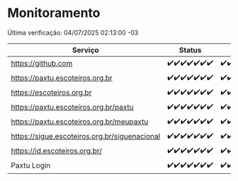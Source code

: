 # Monitoramento

Última verificação: 04/07/2025 02:13:00 -03

|Serviço|Status|Últimas 24h|
|---|---|---|
|https://github.com|<span title="2025-06-27: OK=23">✔️</span><span title="2025-06-28: OK=23">✔️</span><span title="2025-06-29: OK=23">✔️</span><span title="2025-06-30: OK=23">✔️</span><span title="2025-07-01: OK=23">✔️</span><span title="2025-07-02: OK=23">✔️</span><span title="2025-07-03: OK=4">✔️</span>|<span title="03/07/2025 02:14:00 -03 : 200">✔️</span><span title="03/07/2025 03:15:00 -03 : 200">✔️</span><span title="03/07/2025 04:11:00 -03 : 200">✔️</span><span title="03/07/2025 05:13:00 -03 : 200">✔️</span><span title="03/07/2025 06:11:00 -03 : 200">✔️</span><span title="03/07/2025 07:10:00 -03 : 200">✔️</span><span title="03/07/2025 08:08:00 -03 : 200">✔️</span><span title="03/07/2025 09:18:00 -03 : 200">✔️</span><span title="03/07/2025 10:24:00 -03 : 200">✔️</span><span title="03/07/2025 11:09:00 -03 : 200">✔️</span><span title="03/07/2025 12:10:00 -03 : 200">✔️</span><span title="03/07/2025 13:12:00 -03 : 200">✔️</span><span title="03/07/2025 14:10:00 -03 : 200">✔️</span><span title="03/07/2025 15:13:00 -03 : 200">✔️</span><span title="03/07/2025 16:07:00 -03 : 200">✔️</span><span title="03/07/2025 17:09:00 -03 : 200">✔️</span><span title="03/07/2025 18:08:00 -03 : 200">✔️</span><span title="03/07/2025 19:09:00 -03 : 200">✔️</span><span title="03/07/2025 20:09:00 -03 : 200">✔️</span><span title="03/07/2025 21:49:00 -03 : 200">✔️</span><span title="03/07/2025 23:41:00 -03 : 200">✔️</span><span title="04/07/2025 00:42:00 -03 : 200">✔️</span><span title="04/07/2025 01:19:00 -03 : 200">✔️</span><span title="04/07/2025 02:13:00 -03 : 200">✔️</span>|
|https://paxtu.escoteiros.org.br|<span title="2025-06-27: OK=23">✔️</span><span title="2025-06-28: OK=23">✔️</span><span title="2025-06-29: OK=23">✔️</span><span title="2025-06-30: OK=23">✔️</span><span title="2025-07-01: OK=23">✔️</span><span title="2025-07-02: OK=23">✔️</span><span title="2025-07-03: OK=4">✔️</span>|<span title="03/07/2025 02:14:00 -03 : 200">✔️</span><span title="03/07/2025 03:15:00 -03 : 200">✔️</span><span title="03/07/2025 04:11:00 -03 : 200">✔️</span><span title="03/07/2025 05:13:00 -03 : 200">✔️</span><span title="03/07/2025 06:11:00 -03 : 200">✔️</span><span title="03/07/2025 07:10:00 -03 : 200">✔️</span><span title="03/07/2025 08:08:00 -03 : 200">✔️</span><span title="03/07/2025 09:18:00 -03 : 200">✔️</span><span title="03/07/2025 10:24:00 -03 : 200">✔️</span><span title="03/07/2025 11:09:00 -03 : 200">✔️</span><span title="03/07/2025 12:10:00 -03 : 200">✔️</span><span title="03/07/2025 13:12:00 -03 : 200">✔️</span><span title="03/07/2025 14:10:00 -03 : 200">✔️</span><span title="03/07/2025 15:13:00 -03 : 200">✔️</span><span title="03/07/2025 16:07:00 -03 : 200">✔️</span><span title="03/07/2025 17:09:00 -03 : 200">✔️</span><span title="03/07/2025 18:08:00 -03 : 200">✔️</span><span title="03/07/2025 19:09:00 -03 : 200">✔️</span><span title="03/07/2025 20:09:00 -03 : 200">✔️</span><span title="03/07/2025 21:49:00 -03 : 200">✔️</span><span title="03/07/2025 23:41:00 -03 : 200">✔️</span><span title="04/07/2025 00:42:00 -03 : 200">✔️</span><span title="04/07/2025 01:19:00 -03 : 200">✔️</span><span title="04/07/2025 02:13:00 -03 : 200">✔️</span>|
|https://escoteiros.org.br|<span title="2025-06-27: OK=23">✔️</span><span title="2025-06-28: OK=23">✔️</span><span title="2025-06-29: OK=23">✔️</span><span title="2025-06-30: OK=23">✔️</span><span title="2025-07-01: OK=23">✔️</span><span title="2025-07-02: OK=23">✔️</span><span title="2025-07-03: OK=4">✔️</span>|<span title="03/07/2025 02:14:00 -03 : 200">✔️</span><span title="03/07/2025 03:15:00 -03 : 200">✔️</span><span title="03/07/2025 04:11:00 -03 : 200">✔️</span><span title="03/07/2025 05:13:00 -03 : 200">✔️</span><span title="03/07/2025 06:11:00 -03 : 200">✔️</span><span title="03/07/2025 07:10:00 -03 : 200">✔️</span><span title="03/07/2025 08:08:00 -03 : 200">✔️</span><span title="03/07/2025 09:18:00 -03 : 200">✔️</span><span title="03/07/2025 10:24:00 -03 : 200">✔️</span><span title="03/07/2025 11:09:00 -03 : 200">✔️</span><span title="03/07/2025 12:10:00 -03 : 200">✔️</span><span title="03/07/2025 13:12:00 -03 : 200">✔️</span><span title="03/07/2025 14:10:00 -03 : 200">✔️</span><span title="03/07/2025 15:13:00 -03 : 200">✔️</span><span title="03/07/2025 16:07:00 -03 : 200">✔️</span><span title="03/07/2025 17:09:00 -03 : 200">✔️</span><span title="03/07/2025 18:08:00 -03 : 200">✔️</span><span title="03/07/2025 19:09:00 -03 : 200">✔️</span><span title="03/07/2025 20:09:00 -03 : 200">✔️</span><span title="03/07/2025 21:49:00 -03 : 200">✔️</span><span title="03/07/2025 23:41:00 -03 : 200">✔️</span><span title="04/07/2025 00:42:00 -03 : 200">✔️</span><span title="04/07/2025 01:19:00 -03 : 200">✔️</span><span title="04/07/2025 02:13:00 -03 : 200">✔️</span>|
|https://paxtu.escoteiros.org.br/paxtu|<span title="2025-06-27: OK=23">✔️</span><span title="2025-06-28: OK=23">✔️</span><span title="2025-06-29: OK=23">✔️</span><span title="2025-06-30: OK=23">✔️</span><span title="2025-07-01: OK=23">✔️</span><span title="2025-07-02: OK=23">✔️</span><span title="2025-07-03: OK=4">✔️</span>|<span title="03/07/2025 02:14:00 -03 : 200">✔️</span><span title="03/07/2025 03:15:00 -03 : 200">✔️</span><span title="03/07/2025 04:11:00 -03 : 200">✔️</span><span title="03/07/2025 05:13:00 -03 : 200">✔️</span><span title="03/07/2025 06:11:00 -03 : 200">✔️</span><span title="03/07/2025 07:10:00 -03 : 200">✔️</span><span title="03/07/2025 08:08:00 -03 : 200">✔️</span><span title="03/07/2025 09:18:00 -03 : 200">✔️</span><span title="03/07/2025 10:24:00 -03 : 200">✔️</span><span title="03/07/2025 11:09:00 -03 : 200">✔️</span><span title="03/07/2025 12:10:00 -03 : 200">✔️</span><span title="03/07/2025 13:12:00 -03 : 200">✔️</span><span title="03/07/2025 14:10:00 -03 : 200">✔️</span><span title="03/07/2025 15:13:00 -03 : 200">✔️</span><span title="03/07/2025 16:07:00 -03 : 200">✔️</span><span title="03/07/2025 17:09:00 -03 : 200">✔️</span><span title="03/07/2025 18:08:00 -03 : 200">✔️</span><span title="03/07/2025 19:09:00 -03 : 200">✔️</span><span title="03/07/2025 20:09:00 -03 : 200">✔️</span><span title="03/07/2025 21:49:00 -03 : 200">✔️</span><span title="03/07/2025 23:41:00 -03 : 200">✔️</span><span title="04/07/2025 00:42:00 -03 : 200">✔️</span><span title="04/07/2025 01:19:00 -03 : 200">✔️</span><span title="04/07/2025 02:13:00 -03 : 200">✔️</span>|
|https://paxtu.escoteiros.org.br/meupaxtu|<span title="2025-06-27: OK=23">✔️</span><span title="2025-06-28: OK=23">✔️</span><span title="2025-06-29: OK=23">✔️</span><span title="2025-06-30: OK=23">✔️</span><span title="2025-07-01: OK=23">✔️</span><span title="2025-07-02: OK=23">✔️</span><span title="2025-07-03: OK=4">✔️</span>|<span title="03/07/2025 02:14:00 -03 : 200">✔️</span><span title="03/07/2025 03:15:00 -03 : 200">✔️</span><span title="03/07/2025 04:11:00 -03 : 200">✔️</span><span title="03/07/2025 05:13:00 -03 : 200">✔️</span><span title="03/07/2025 06:11:00 -03 : 200">✔️</span><span title="03/07/2025 07:10:00 -03 : 200">✔️</span><span title="03/07/2025 08:08:00 -03 : 200">✔️</span><span title="03/07/2025 09:18:00 -03 : 200">✔️</span><span title="03/07/2025 10:24:00 -03 : 200">✔️</span><span title="03/07/2025 11:09:00 -03 : 200">✔️</span><span title="03/07/2025 12:10:00 -03 : 200">✔️</span><span title="03/07/2025 13:12:00 -03 : 200">✔️</span><span title="03/07/2025 14:10:00 -03 : 200">✔️</span><span title="03/07/2025 15:13:00 -03 : 200">✔️</span><span title="03/07/2025 16:07:00 -03 : 200">✔️</span><span title="03/07/2025 17:09:00 -03 : 200">✔️</span><span title="03/07/2025 18:08:00 -03 : 200">✔️</span><span title="03/07/2025 19:09:00 -03 : 200">✔️</span><span title="03/07/2025 20:09:00 -03 : 200">✔️</span><span title="03/07/2025 21:49:00 -03 : 200">✔️</span><span title="03/07/2025 23:41:00 -03 : 200">✔️</span><span title="04/07/2025 00:42:00 -03 : 200">✔️</span><span title="04/07/2025 01:19:00 -03 : 200">✔️</span><span title="04/07/2025 02:13:00 -03 : 200">✔️</span>|
|https://sigue.escoteiros.org.br/siguenacional|<span title="2025-06-27: OK=23">✔️</span><span title="2025-06-28: OK=23">✔️</span><span title="2025-06-29: OK=23">✔️</span><span title="2025-06-30: OK=23">✔️</span><span title="2025-07-01: OK=23">✔️</span><span title="2025-07-02: OK=23">✔️</span><span title="2025-07-03: OK=4">✔️</span>|<span title="03/07/2025 02:14:00 -03 : 200">✔️</span><span title="03/07/2025 03:15:00 -03 : 200">✔️</span><span title="03/07/2025 04:11:00 -03 : 200">✔️</span><span title="03/07/2025 05:13:00 -03 : 200">✔️</span><span title="03/07/2025 06:11:00 -03 : 200">✔️</span><span title="03/07/2025 07:10:00 -03 : 200">✔️</span><span title="03/07/2025 08:08:00 -03 : 200">✔️</span><span title="03/07/2025 09:18:00 -03 : 200">✔️</span><span title="03/07/2025 10:24:00 -03 : 200">✔️</span><span title="03/07/2025 11:09:00 -03 : 200">✔️</span><span title="03/07/2025 12:10:00 -03 : 200">✔️</span><span title="03/07/2025 13:12:00 -03 : 200">✔️</span><span title="03/07/2025 14:10:00 -03 : 200">✔️</span><span title="03/07/2025 15:13:00 -03 : 200">✔️</span><span title="03/07/2025 16:07:00 -03 : 200">✔️</span><span title="03/07/2025 17:09:00 -03 : 200">✔️</span><span title="03/07/2025 18:08:00 -03 : 200">✔️</span><span title="03/07/2025 19:09:00 -03 : 200">✔️</span><span title="03/07/2025 20:09:00 -03 : 200">✔️</span><span title="03/07/2025 21:49:00 -03 : 200">✔️</span><span title="03/07/2025 23:41:00 -03 : 200">✔️</span><span title="04/07/2025 00:42:00 -03 : 200">✔️</span><span title="04/07/2025 01:19:00 -03 : 200">✔️</span><span title="04/07/2025 02:13:00 -03 : 200">✔️</span>|
|https://id.escoteiros.org.br/|<span title="2025-06-27: OK=23">✔️</span><span title="2025-06-28: OK=23">✔️</span><span title="2025-06-29: OK=23">✔️</span><span title="2025-06-30: OK=23">✔️</span><span title="2025-07-01: OK=23">✔️</span><span title="2025-07-02: OK=23">✔️</span><span title="2025-07-03: OK=4">✔️</span>|<span title="03/07/2025 02:14:00 -03 : 200">✔️</span><span title="03/07/2025 03:15:00 -03 : 200">✔️</span><span title="03/07/2025 04:11:00 -03 : 200">✔️</span><span title="03/07/2025 05:13:00 -03 : 200">✔️</span><span title="03/07/2025 06:11:00 -03 : 200">✔️</span><span title="03/07/2025 07:10:00 -03 : 200">✔️</span><span title="03/07/2025 08:08:00 -03 : 200">✔️</span><span title="03/07/2025 09:18:00 -03 : 200">✔️</span><span title="03/07/2025 10:24:00 -03 : 200">✔️</span><span title="03/07/2025 11:09:00 -03 : 200">✔️</span><span title="03/07/2025 12:10:00 -03 : 200">✔️</span><span title="03/07/2025 13:12:00 -03 : 200">✔️</span><span title="03/07/2025 14:10:00 -03 : 200">✔️</span><span title="03/07/2025 15:13:00 -03 : 200">✔️</span><span title="03/07/2025 16:07:00 -03 : 200">✔️</span><span title="03/07/2025 17:09:00 -03 : 200">✔️</span><span title="03/07/2025 18:08:00 -03 : 200">✔️</span><span title="03/07/2025 19:09:00 -03 : 200">✔️</span><span title="03/07/2025 20:09:00 -03 : 200">✔️</span><span title="03/07/2025 21:49:00 -03 : 200">✔️</span><span title="03/07/2025 23:41:00 -03 : 200">✔️</span><span title="04/07/2025 00:42:00 -03 : 200">✔️</span><span title="04/07/2025 01:19:00 -03 : 200">✔️</span><span title="04/07/2025 02:13:00 -03 : 200">✔️</span>|
|Paxtu Login|<span title="2025-06-27: OK=23">✔️</span><span title="2025-06-28: OK=23">✔️</span><span title="2025-06-29: OK=23">✔️</span><span title="2025-06-30: OK=23">✔️</span><span title="2025-07-01: OK=23">✔️</span><span title="2025-07-02: OK=23">✔️</span><span title="2025-07-03: OK=4">✔️</span>|<span title="03/07/2025 02:14:00 -03 : 200">✔️</span><span title="03/07/2025 03:15:00 -03 : 200">✔️</span><span title="03/07/2025 04:11:00 -03 : 200">✔️</span><span title="03/07/2025 05:13:00 -03 : 200">✔️</span><span title="03/07/2025 06:11:00 -03 : 200">✔️</span><span title="03/07/2025 07:10:00 -03 : 200">✔️</span><span title="03/07/2025 08:08:00 -03 : 200">✔️</span><span title="03/07/2025 09:18:00 -03 : 200">✔️</span><span title="03/07/2025 10:24:00 -03 : 200">✔️</span><span title="03/07/2025 11:09:00 -03 : 200">✔️</span><span title="03/07/2025 12:10:00 -03 : 200">✔️</span><span title="03/07/2025 13:12:00 -03 : 200">✔️</span><span title="03/07/2025 14:10:00 -03 : 200">✔️</span><span title="03/07/2025 15:13:00 -03 : 200">✔️</span><span title="03/07/2025 16:07:00 -03 : 200">✔️</span><span title="03/07/2025 17:10:00 -03 : 200">✔️</span><span title="03/07/2025 18:08:00 -03 : 200">✔️</span><span title="03/07/2025 19:09:00 -03 : 200">✔️</span><span title="03/07/2025 20:09:00 -03 : 200">✔️</span><span title="03/07/2025 21:49:00 -03 : 200">✔️</span><span title="03/07/2025 23:41:00 -03 : 200">✔️</span><span title="04/07/2025 00:42:00 -03 : 200">✔️</span><span title="04/07/2025 01:19:00 -03 : 200">✔️</span><span title="04/07/2025 02:13:00 -03 : 200">✔️</span>|
